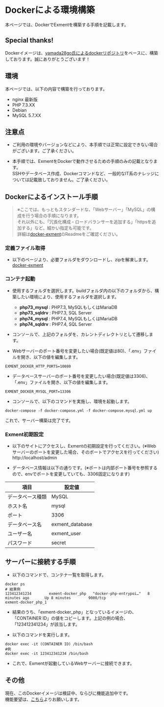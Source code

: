 # Dockerによる環境構築
本ページでは、DockerでExmentを構築する手順を記載します。  

## Special thanks!
Dockerイメージは、[yamada28go氏によるdockerリポジトリ](https://github.com/yamada28go/docker-exment)をベースに、構築しております。誠にありがとうございます！

## 環境
本ページでは、以下の内容で構築を行っております。  
- nginx 最新版
- PHP 7.3.XX
- Debian
- MySQL 5.7.XX

## 注意点

- ご利用の環境やバージョンなどにより、本手順では正常に設定できない場合がございます。ご了承ください。

- 本手順では、ExmentをDockerで動作させるための手順のみの記載となります。  
SSHやデータベース作成、Dockerコマンドなど、一般的なIT系のナレッジについては記載致しておりません。ご了承ください。  

## Dockerによるインストール手順

> ※ここでは、もっともスタンダードな、「Webサーバー」「MySQL」の構成を行う場合の手順になります。  
それ以外にも、「冗長化構成・ロードバランサーを追加する」「httpsを追加する」など、細かい指定も可能です。  
詳細は[docker-exment](https://github.com/exment-git/docker-exment)のReadmeをご確認ください。


### 定義ファイル取得
- 以下のページより、必要フォルダをダウンロードし、zipを解凍します。  
[docker-exment](https://github.com/exment-git/docker-exment)


### コンテナ起動

- 使用するフォルダを選択します。buildフォルダ内の以下のフォルダから、構築したい環境により、使用するフォルダを選択します。
    - **php73_mysql** : PHP7.3, MySQLもしくはMariaDB
    - **php73_sqldrv** : PHP7.3, SQL Server
    - **php74_mysql** : PHP7.4, MySQLもしくはMariaDB
    - **php74_sqldrv** : PHP7.4, SQL Server

- コンソールで、上記のフォルダを、カレントディレクトリとして遷移します。  

- Webサーバーのポート番号を変更したい場合(既定値は80)、「.env」ファイルを開き、以下の値を編集します。  

```
EXMENT_DOCKER_HTTP_PORTS=10080
```

- データベースサーバーのポート番号を変更したい場合(既定値は3306)、「.env」ファイルを開き、以下の値を編集します。  

```
EXMENT_DOCKER_MYSQL_PORT=13306
```

- コンソールで、以下のコマンドを実施し、環境を起動します。

```
docker-compose -f docker-compose.yml -f docker-compose.mysql.yml up
```

これで、サーバー構築は完了です。

### Exment初期設定
- 以下のサイトにアクセスし、Exmentの初期設定を行ってください。(※Webサーバーのポートを変更した場合、そのポートでアクセスを行ってください)  
http://localhost/admin


- データベース情報は以下の通りです。(※ポートは内部ポート番号を参照するので、envでポートを変更していても、3306固定になります)

| 項目 | 設定値 |
| ---- | ---- |
| データベース種類 | MySQL |
| ホスト名 | mysql |
| ポート | 3306 |
| データベース名 | exment_database |
| ユーザー名 | exment_user |
| パスワード | secret |


## サーバーに接続する手順
- 以下のコマンドで、コンテナ一覧を取得します。

```
docker ps
# 結果例
123412341234        exment-docker_php   "docker-php-entrypoi…"   8 minutes ago       Up 8 minutes        9000/tcp                             exment-docker_php_1
```

- 結果のうち、「exment-docker_php」となっているイメージの、「CONTAINER ID」の値をコピーします。上記の例の場合、「123412341234」が該当します。  

- 以下のコマンドを実行します。

```
docker exec -it (CONTAINER ID) /bin/bash
#例
docker exec -it 123412341234 /bin/bash
```

- これで、Exmentが起動しているWebサーバーに接続できます。


## その他
現在、このDockerイメージは検証中、ならびに機能追加中です。  
機能要望は、[こちら](https://github.com/exment-git/docker-exment/issues)よりお願いします。
